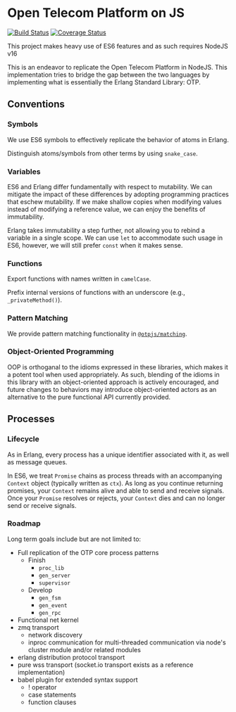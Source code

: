 # Open Telecom Platform on JS

[![Build Status](https://app.travis-ci.com/otp-js/otp-js.svg?branch=main)](https://app.travis-ci.com/github/otp-js/otp-js)
[![Coverage Status](https://coveralls.io/repos/github/otp-js/otp-js/badge.svg?branch=main)](https://coveralls.io/github/otp-js/otp-js?branch=main)

This project makes heavy use of ES6 features and as such requires NodeJS v16

This is an endeavor to replicate the Open Telecom Platform in NodeJS. This
implementation tries to bridge the gap between the two languages by implementing
what is essentially the Erlang Standard Library: OTP.

## Conventions

### Symbols

We use ES6 symbols to effectively replicate the behavior of atoms in Erlang.

Distinguish atoms/symbols from other terms by using `snake_case`.

### Variables

ES6 and Erlang differ fundamentally with respect to mutability. We can mitigate
the impact of these differences by adopting programming practices that eschew
mutability. If we make shallow copies when modifying values instead of modifying
a reference value, we can enjoy the benefits of immutability.

Erlang takes immutability a step further, not allowing you to rebind a variable
in a single scope. We can use `let` to accommodate such usage in ES6, however,
we will still prefer `const` when it makes sense.

### Functions

Export functions with names written in `camelCase`.

Prefix internal versions of functions with an underscore (e.g., `_privateMethod()`).

### Pattern Matching

We provide pattern matching functionality in [`@otpjs/matching`](/packages/matching).

### Object-Oriented Programming

OOP is orthoganal to the idioms expressed in these libraries, which makes it a potent
tool when used appropriately. As such, blending of the idioms in this library with
an object-oriented approach is actively encouraged, and future changes to behaviors
may introduce object-oriented actors as an alternative to the pure functional API
currently provided.

## Processes

### Lifecycle

As in Erlang, every process has a unique identifier associated with it, as well
as message queues.

In ES6, we treat `Promise` chains as process threads with an accompanying
`Context` object (typically written as `ctx`). As long as you continue returning
promises, your `Context` remains alive and able to send and receive signals. Once
your `Promise` resolves or rejects, your `Context` dies and can no longer send or
receive signals.

### Roadmap

Long term goals include but are not limited to:

-   Full replication of the OTP core process patterns
    -   Finish
        -   `proc_lib`
        -   `gen_server`
        -   `supervisor`
    -   Develop
        -   `gen_fsm`
        -   `gen_event`
        -   `gen_rpc`
-   Functional net kernel
-   zmq transport
    -   network discovery
    -   inproc communication for multi-threaded communication via node's cluster module and/or related modules
-   erlang distribution protocol transport
-   pure wss transport (socket.io transport exists as a reference implementation)
-   babel plugin for extended syntax support
    -   ! operator
    -   case statements
    -   function clauses
